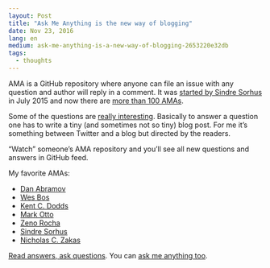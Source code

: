 ```yaml
---
layout: Post
title: "Ask Me Anything is the new way of blogging"
date: Nov 23, 2016
lang: en
medium: ask-me-anything-is-a-new-way-of-blogging-2653220e32db
tags:
  - thoughts
---
```


AMA is a GitHub repository where anyone can file an issue with any question and author will reply in a comment. It was [started by Sindre Sorhus](https://blog.sindresorhus.com/answering-anything-678ce5623798#.vnlpiwx8y) in July 2015 and now there are [more than 100 AMAs](https://github.com/sindresorhus/amas).

Some of the questions are [really interesting](https://github.com/sindresorhus/ama/issues/10). Basically to answer a question one has to write a tiny (and sometimes not so tiny) blog post. For me it’s something between Twitter and a blog but directed by the readers.

“Watch” someone’s AMA repository and you’ll see all new questions and answers in GitHub feed.

My favorite AMAs:

* [Dan Abramov](https://github.com/gaearon/ama)
* [Wes Bos](https://github.com/wesbos/ama)
* [Kent C. Dodds](https://github.com/kentcdodds/ama)
* [Mark Otto](https://github.com/mdo/ama)
* [Zeno Rocha](https://github.com/zenorocha/ama)
* [Sindre Sorhus](https://github.com/sindresorhus/ama)
* [Nicholas C. Zakas](https://github.com/nzakas/ama)

[Read answers, ask questions](https://github.com/sindresorhus/amas#ask-these-people-anything). You can [ask me anything too](https://github.com/sapegin/ama).

